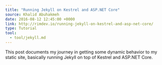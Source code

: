 ```yaml
---
title: "Running Jekyll on Kestrel and ASP.NET Core"
source: Khalid Abuhakmeh
date: 2016-08-12 12:45:00 +0000
link: http://rimdev.io/running-jekyll-on-kestrel-and-asp-net-core/
type: Tutorial
tool:
  - tool/jekyll.md 
---
```

This post documents my journey in getting some dynamic behavior to my static site, basically running Jekyll on top of Kestrel and ASP.NET Core.





